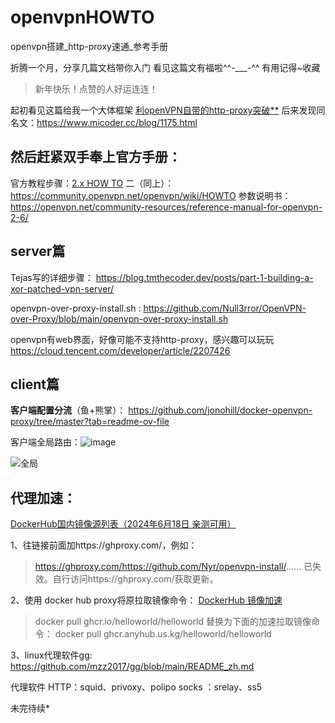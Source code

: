 # openvpnHOWTO
openvpn搭建_http-proxy速通_参考手册

折腾一个月，分享几篇文档带你入门
看见这篇文有福啦^^-___-^^
有用记得~收藏
> 新年快乐！点赞的人好运连连！


起初看见这篇给我一个大体框架
[利openVPN自带的http-proxy突破**](https://www.yjlink.cc/?id=1175)
后来发现同名文：https://www.micoder.cc/blog/1175.html


## 然后赶紧双手奉上官方手册：

官方教程步骤：[2.x HOW TO](https://openvpn.net/community-resources/how-to/#installing-openvpn)
二（同上）：https://community.openvpn.net/openvpn/wiki/HOWTO
参数说明书：https://openvpn.net/community-resources/reference-manual-for-openvpn-2-6/

## server篇
Tejas写的详细步骤：
https://blog.tmthecoder.dev/posts/part-1-building-a-xor-patched-vpn-server/

openvpn-over-proxy-install.sh :
https://github.com/Null3rror/OpenVPN-over-Proxy/blob/main/openvpn-over-proxy-install.sh

openvpn有web界面，好像可能不支持http-proxy，感兴趣可以玩玩
https://cloud.tencent.com/developer/article/2207426

## client篇
**客户端配置分流**（鱼+熊掌）：
https://github.com/jonohill/docker-openvpn-proxy/tree/master?tab=readme-ov-file

客户端全局路由：![image](https://github.com/user-attachments/assets/f22615a4-1592-40df-aebd-ae8549c17aed)

![全局](https://i-blog.csdnimg.cn/direct/9317effd05bb42f8b100fc978534e970.png)

## 代理加速：
[DockerHub国内镜像源列表（2024年6月18日 亲测可用）](https://linux.do/t/topic/114516)

1、往链接前面加https://ghproxy.com/，例如：
> https://ghproxy.com/https://github.com/Nyr/openvpn-install/......
已失效。自行访问https://ghproxy.com/获取更新。

2、使用 docker hub proxy将原拉取镜像命令：
[DockerHub 镜像加速](https://docker.anyhub.us.kg/)
> docker pull ghcr.io/helloworld/helloworld
替换为下面的加速拉取镜像命令：
> docker pull ghcr.anyhub.us.kg/helloworld/helloworld

3、linux代理软件gg:
https://github.com/mzz2017/gg/blob/main/README_zh.md

代理软件
HTTP：squid、privoxy、polipo
socks ：srelay、ss5


未完待续*
